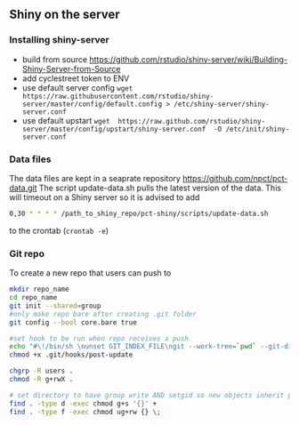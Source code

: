 ## Shiny on the server
### Installing shiny-server

* build from source https://github.com/rstudio/shiny-server/wiki/Building-Shiny-Server-from-Source
* add cyclestreet token to ENV
* use default server config `wget https://raw.githubusercontent.com/rstudio/shiny-server/master/config/default.config > /etc/shiny-server/shiny-server.conf`
* use default upstart `wget  https://raw.github.com/rstudio/shiny-server/master/config/upstart/shiny-server.conf  -O /etc/init/shiny-server.conf`

### Data files

The data files are kept in a seaprate repository https://github.com/npct/pct-data.git
The script update-data.sh pulls the latest version of the data.  This will timeout on a Shiny server so it is
advised to add

```bash
0,30 * * * * /path_to_shiny_repo/pct-shiny/scripts/update-data.sh
```
to the crontab (`crontab -e`)

### Git repo

To create a new repo that users can push to

```bash
mkdir repo_name
cd repo_name
git init --shared=group
#only make repo bare after creating .git folder
git config --bool core.bare true

#set hook to be run when repo receives a push
echo "#\!/bin/sh \nunset GIT_INDEX_FILE\ngit --work-tree=`pwd` --git-dir=`pwd`/.git checkout -f" > .git/hooks/post-update
chmod +x .git/hooks/post-update

chgrp -R users .
chmod -R g+rwX .

# set directory to have group write AND setgid so new objects inherit permissions
find . -type d -exec chmod g+s '{}' +
find . -type f -exec chmod ug+rw {} \;
```

